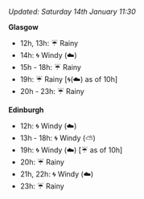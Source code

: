 *Updated: Saturday 14th January 11:30*

**Glasgow**

* 12h, 13h: :umbrella: Rainy
* 14h: :cyclone: Windy (:cloud:)
* 15h - 18h: :umbrella: Rainy
* 19h: :umbrella: Rainy [:cyclone:(:cloud:) as of 10h]
* 20h - 23h: :umbrella: Rainy

**Edinburgh**

* 12h: :cyclone: Windy (:cloud:)
* 13h - 18h: :cyclone: Windy (:partly_sunny:)
* 19h: :cyclone: Windy (:cloud:) [:umbrella: as of 10h]
* 20h: :umbrella: Rainy
* 21h, 22h: :cyclone: Windy (:cloud:)
* 23h: :umbrella: Rainy
